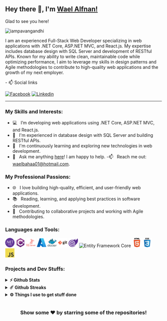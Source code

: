 ## Hey there 👋, I'm [Wael Alfnan!](https://github.com/WaelAlfnan)

Glad to see you here! 
<p align="left"> <img src="https://komarev.com/ghpvc/?username=WaelAlfnan&label=Profile%20views&color=0e75b6&style=flat" alt="iampavangandhi" /> </p>
<p>
I am an experienced Full-Stack Web Developer specializing in web applications with .NET Core, ASP.NET 
MVC, and React.js. My expertise includes database design with SQL Server and development of RESTful APIs. 
Known for my ability to write clean, maintainable code while optimizing performance, I aim to leverage my skills in 
design patterns and Agile methodologies to contribute to high-quality web applications and the growth of my next 
employer.
</p>
- 📫 Social links
<p>
<a href="https://www.facebook.com/wael.baha.90/"><img
    src="https://img.shields.io/badge/-Facebook-3b5998?style=flat&logo=facebook&logoColor=white" alt="Facebook"></a>
<a href="https://www.linkedin.com/in/waelalfanan/"><img
    src="https://img.shields.io/badge/-Linkedin-0072b1?style=flat&logo=linkedin&logoColor=white" alt="Linkedin"></a>
</p>
<hr>

### My Skills and Interests:

- 💻 &nbsp; I’m developing web applications using .NET Core, ASP.NET MVC, and React.js.
- 💾 &nbsp; I'm experienced in database design with SQL Server and building RESTful APIs.
- 🚀 &nbsp; I'm continuously learning and exploring new technologies in web development.
- 💬 &nbsp; Ask me anything [here](https://www.linkedin.com/in/waelalfanan/)! I am happy to help.
-📫 &nbsp; Reach me out: [waelbahaa01@hotmail.com](waelbahaa01@hotmail.com).

### My Professional Passions:
- 🌐 &nbsp; I love building high-quality, efficient, and user-friendly web applications.
- 📚 &nbsp; Reading, learning, and applying best practices in software development.
- 🤝 &nbsp; Contributing to collaborative projects and working with Agile methodologies.

### Languages and Tools:
<p>
    <img height="30" src="https://raw.githubusercontent.com/devicons/devicon/master/icons/dotnetcore/dotnetcore-original.svg" alt=".NET Core">
    <img height="30" src="https://raw.githubusercontent.com/devicons/devicon/master/icons/csharp/csharp-original.svg" alt="C#">
    <img height="30" src="https://raw.githubusercontent.com/devicons/devicon/master/icons/microsoftsqlserver/microsoftsqlserver-plain-wordmark.svg" alt="SQL Server">
    <img height="30" src="https://raw.githubusercontent.com/devicons/devicon/master/icons/azure/azure-original.svg" alt="Azure">
    <img height="30" src="https://raw.githubusercontent.com/devicons/devicon/master/icons/docker/docker-original-wordmark.svg" alt="Docker">
    <img height="30" src="https://raw.githubusercontent.com/devicons/devicon/master/icons/git/git-original-wordmark.svg" alt="Git">
    <img height="30" src="https://raw.githubusercontent.com/devicons/devicon/master/icons/blazor/blazor-original.svg" alt="Blazor">
    <img height="30" src="https://upload.wikimedia.org/wikipedia/commons/thumb/c/cf/.NET_Entity_Framework_Core_Logo.svg/1200px-.NET_Entity_Framework_Core_Logo.svg.png" alt="Entity Framework Core">
    <img height="30" src="https://raw.githubusercontent.com/devicons/devicon/master/icons/html5/html5-original-wordmark.svg" alt="HTML5">
    <img height="30" src="https://raw.githubusercontent.com/devicons/devicon/master/icons/css3/css3-original-wordmark.svg" alt="CSS3">
    <img height="30" src="https://raw.githubusercontent.com/devicons/devicon/master/icons/javascript/javascript-original.svg" alt="JavaScript">
</p>

### Projects and Dev Stuffs:

<details>
  <summary><b>⚡ Github Stats</b></summary>

  <br />
  <img height="180em" src="https://github-readme-stats.vercel.app/api?username=iampavangandhi&show_icons=true&hide_border=true&&count_private=true&include_all_commits=true" />
  <img height="180em" src="https://github-readme-stats.vercel.app/api/top-langs/?username=iampavangandhi&exclude_repo=KNN-Image-Classification&show_icons=true&hide_border=true&layout=compact&langs_count=8"/>
</details>

<details>
  <summary><b>☄️ Github Streaks</b></summary>

  <br />
  <img height="180em" src="https://github-readme-streak-stats.herokuapp.com/?user=iampavangandhi&hide_border=true" />
</details>

<details>
  <br />
  <summary><b>⚙️ Things I use to get stuff done</b></summary>
  	<ul>
  	    <li><b>OS:</b> MacOS 13 Ventura</li>
	    <li><b>Laptop: </b> Macbook Air M1</li>
  	    <li><b>Browser: </b> Chrome & Safari</li>
	    <li><b>Terminal: </b> ZSH: Oh My Zsh (PowerLevel10k)</li>
	    <li><b>Code Editor:</b> VSCode - The best editor out there</li>
 	    <li><b>Other Tools:</b> Postman, Notion, Bitwarden and Raindrop</li>
	    <li><b>To Stay Updated:</b> Twitter, Product Hunt and Hacker News</li>
	</ul>
</details>

#

<div align="center">

### Show some ❤️ by starring some of the repositories!

</div>

